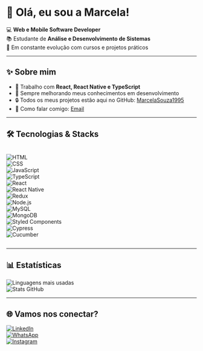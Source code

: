 # 👋 Olá, eu sou a Marcela!  

💻 **Web e Mobile Software Developer**  
📚 Estudante de **Análise e Desenvolvimento de Sistemas**  
🚀 Em constante evolução com cursos e projetos práticos  

---

## ✨ Sobre mim
- 🔨 Trabalho com **React, React Native e TypeScript**  
- 🚀 Sempre melhorando meus conhecimentos em desenvolvimento  
- 🔒 Todos os meus projetos estão aqui no GitHub: [MarcelaSouza1995](https://github.com/MarcelaSouza1995)  
- 📩 Como falar comigo: [Email](mailto:SEU_EMAIL_AQUI)  

---

## 🛠️ Tecnologias & Stacks
<div style="display: flex; flex-wrap: wrap; gap: 10px;">
  
![HTML](https://img.shields.io/badge/HTML5-E34F26?style=for-the-badge&logo=html5&logoColor=white)  
![CSS](https://img.shields.io/badge/CSS3-1572B6?style=for-the-badge&logo=css3&logoColor=white)  
![JavaScript](https://img.shields.io/badge/JavaScript-F7DF1E?style=for-the-badge&logo=javascript&logoColor=black)  
![TypeScript](https://img.shields.io/badge/TypeScript-007ACC?style=for-the-badge&logo=typescript&logoColor=white)  
![React](https://img.shields.io/badge/React-20232A?style=for-the-badge&logo=react&logoColor=61DAFB)  
![React Native](https://img.shields.io/badge/React_Native-20232A?style=for-the-badge&logo=react&logoColor=61DAFB)  
![Redux](https://img.shields.io/badge/Redux-764ABC?style=for-the-badge&logo=redux&logoColor=white)  
![Node.js](https://img.shields.io/badge/Node.js-339933?style=for-the-badge&logo=nodedotjs&logoColor=white)  
![MySQL](https://img.shields.io/badge/MySQL-005C84?style=for-the-badge&logo=mysql&logoColor=white)  
![MongoDB](https://img.shields.io/badge/MongoDB-4EA94B?style=for-the-badge&logo=mongodb&logoColor=white)  
![Styled Components](https://img.shields.io/badge/Styled_Components-DB7093?style=for-the-badge&logo=styled-components&logoColor=white)  
![Cypress](https://img.shields.io/badge/Cypress-17202C?style=for-the-badge&logo=cypress&logoColor=white)  
![Cucumber](https://img.shields.io/badge/Cucumber-23D96C?style=for-the-badge&logo=cucumber&logoColor=black)  

</div>

---

## 📊 Estatísticas
![Linguagens mais usadas](https://github-readme-stats.vercel.app/api/top-langs/?username=MarcelaSouza1995&layout=compact&theme=radical)  
![Stats GitHub](https://github-readme-stats.vercel.app/api?username=MarcelaSouza1995&show_icons=true&theme=radical)  

---

## 🌐 Vamos nos conectar?
[![LinkedIn](https://img.shields.io/badge/LinkedIn-0A66C2?style=for-the-badge&logo=linkedin&logoColor=white)](https://www.linkedin.com/in/marcelasouza1995/)  
[![WhatsApp](https://img.shields.io/badge/WhatsApp-25D366?style=for-the-badge&logo=whatsapp&logoColor=white)](https://wa.me/5531997804875)  
[![Instagram](https://img.shields.io/badge/Instagram-E4405F?style=for-the-badge&logo=instagram&logoColor=white)](https://www.instagram.com/maarceelasoouza?utm_source=qr&igsh=Y2Z5ZzRiOGx0OWEy)  
